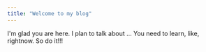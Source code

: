 ```yaml
---
title: "Welcome to my blog"
---
```


I'm glad you are here. I plan to talk about ...
You need to learn, like, rightnow. So do it!!!
